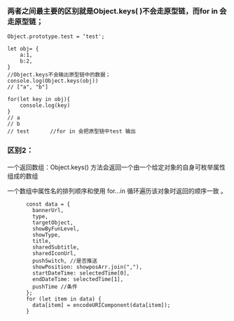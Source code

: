 
### 两者之间最主要的区别就是Object.keys( )不会走原型链，而for in 会走原型链；
```
Object.prototype.test = ‘test';

let obj= {
    a:1,
    b:2,
}
//Object.keys不会输出原型链中的数据；
console.log(Object.keys(obj))
// ["a", "b"]

for(let key in obj){
    console.log(key)
}
// a
// b
// test　　　　//for in 会把原型链中test 输出
```

### 区别2：
一个返回数组：Object.keys() 方法会返回一个由一个给定对象的自身可枚举属性组成的数组

一个数组中属性名的排列顺序和使用 for...in 循环遍历该对象时返回的顺序一致 。
```
      const data = {
        bannerUrl,
        type,
        targetObject,
        showByFunLevel,
        showType,
        title,
        sharedSubtitle,
        sharedIconUrl,
        pushSwitch, //是否推送
        showPosition: showposArr.join(","),
        startDateTime: selectedTime[0],
        endDateTime: selectedTime[1],
        pushTime //条件
      };
      for (let item in data) {
        data[item] = encodeURIComponent(data[item]);
      }
```
